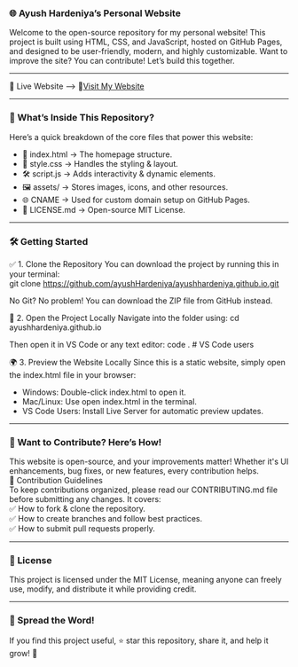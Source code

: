 ### 🌐 Ayush Hardeniya’s Personal Website

Welcome to the open-source repository for my personal website! This project is built using HTML, CSS, and JavaScript, hosted on GitHub Pages, and designed to be user-friendly, modern, and highly customizable.
Want to improve the site? You can contribute! Let’s build this together.

---

🚀 Live Website --> 
🔗[Visit My Website](https://ayushhardeniya.site/)

---

### 📂 What’s Inside This Repository?
Here’s a quick breakdown of the core files that power this website:
- 📄 index.html → The homepage structure.
- 🎨 style.css → Handles the styling & layout.
- 🛠️ script.js → Adds interactivity & dynamic elements.
- 🖼️ assets/ → Stores images, icons, and other resources.
- 🌐 CNAME → Used for custom domain setup on GitHub Pages.
- 📜 LICENSE.md → Open-source MIT License.

---

### 🛠 Getting Started

✅ 1. Clone the Repository
You can download the project by running this in your terminal: <br>
git clone https://github.com/ayushHardeniya/ayushhardeniya.github.io.git


No Git? No problem! You can download the ZIP file from GitHub instead.

🔧 2. Open the Project Locally
Navigate into the folder using:
cd ayushhardeniya.github.io


Then open it in VS Code or any text editor:
code .  # VS Code users


🌍 3. Preview the Website Locally
Since this is a static website, simply open the index.html file in your browser:
- Windows: Double-click index.html to open it.
- Mac/Linux: Use open index.html in the terminal.
- VS Code Users: Install Live Server for automatic preview updates.

---

### 🤝 Want to Contribute? Here’s How!
This website is open-source, and your improvements matter! Whether it's UI enhancements, bug fixes, or new features, every contribution helps. <br>
📜 Contribution Guidelines<br>
To keep contributions organized, please read our CONTRIBUTING.md file before submitting any changes. It covers: <br>
✅ How to fork & clone the repository.<br>
✅ How to create branches and follow best practices.<br>
✅ How to submit pull requests properly.<br>

---

### 📜 License
This project is licensed under the MIT License, meaning anyone can freely use, modify, and distribute it while providing credit.

---

### 📢 Spread the Word!
If you find this project useful, ⭐️ star this repository, share it, and help it grow! 🚀
